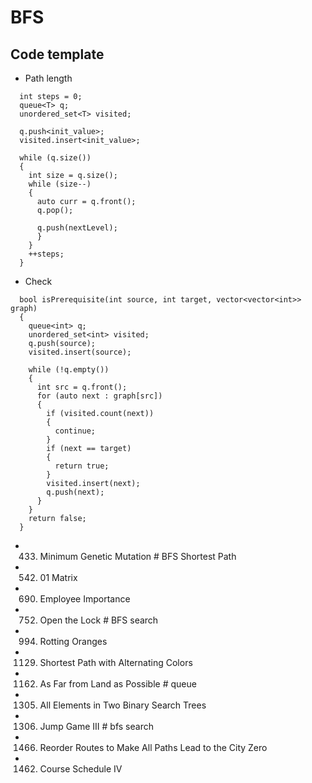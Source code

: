 # BFS
## Code template
- Path length
```
  int steps = 0;
  queue<T> q;
  unordered_set<T> visited;

  q.push<init_value>;
  visited.insert<init_value>;

  while (q.size())
  {
    int size = q.size();
    while (size--)
    {
      auto curr = q.front();
      q.pop();
        
      q.push(nextLevel);
      }
    }
    ++steps;
  }
``` 
- Check
```
  bool isPrerequisite(int source, int target, vector<vector<int>> graph)
  {
    queue<int> q;
    unordered_set<int> visited;
    q.push(source);
    visited.insert(source);

    while (!q.empty())
    {
      int src = q.front();
      for (auto next : graph[src])
      {
        if (visited.count(next))
        {
          continue;
        }
        if (next == target)
        {
          return true;
        }
        visited.insert(next);
        q.push(next);
      }
    }
    return false;
  }
```

- 433. Minimum Genetic Mutation                     # BFS Shortest Path
- 542. 01 Matrix
- 690. Employee Importance
- 752. Open the Lock                                # BFS search
- 994. Rotting Oranges
- 1129. Shortest Path with Alternating Colors
- 1162. As Far from Land as Possible      # queue
- 1305. All Elements in Two Binary Search Trees
- 1306. Jump Game III                     # bfs search 
- 1466. Reorder Routes to Make All Paths Lead to the City Zero
- 1462. Course Schedule IV


